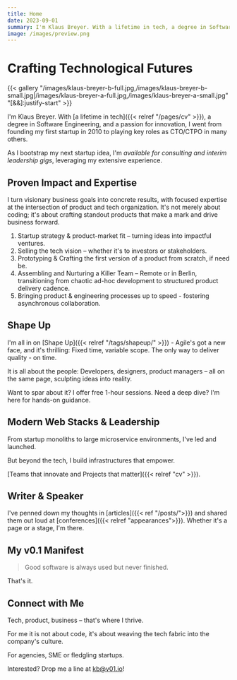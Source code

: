 ```yaml
---
title: Home
date: 2023-09-01
summary: I'm Klaus Breyer. With a lifetime in tech, a degree in Software Engineering, and a passion for innovation, I went from founding my first startup in 2010 to playing key roles as CTO/CTPO in many others.
image: /images/preview.png
---
```


# Crafting Technological Futures

{{< gallery "/images/klaus-breyer-b-full.jpg,/images/klaus-breyer-b-small.jpg|/images/klaus-breyer-a-full.jpg,/images/klaus-breyer-a-small.jpg" "[&&]:justify-start" >}}

I'm Klaus Breyer. With [a lifetime in tech]({{< relref "/pages/cv" >}}), a degree in Software Engineering, and a passion for innovation, I went from founding my first startup in 2010 to playing key roles as CTO/CTPO in many others.

As I bootstrap my next startup idea, I'm _available for consulting and interim leadership gigs_, leveraging my extensive experience.

## Proven Impact and Expertise

I turn visionary business goals into concrete results, with focused expertise at the intersection of product and tech organization.
It's not merely about coding; it's about crafting standout products that make a mark and drive business forward.

1. Startup strategy & product-market fit – turning ideas into impactful ventures.
1. Selling the tech vision – whether it's to investors or stakeholders.
1. Prototyping & Crafting the first version of a product from scratch, if need be.
1. Assembling and Nurturing a Killer Team – Remote or in Berlin, transitioning from chaotic ad-hoc development to structured product delivery cadence.
1. Bringing product & engineering processes up to speed - fostering asynchronous collaboration.

## Shape Up

I'm all in on [Shape Up]({{< relref "/tags/shapeup/" >}}) - Agile's got a new face, and it's thrilling: Fixed time, variable scope. The only way to deliver quality - on time.

It is all about the people: Developers, designers, product managers – all on the same page, sculpting ideas into reality.

Want to spar about it? I offer free 1-hour sessions. Need a deep dive? I'm here for hands-on guidance.

## Modern Web Stacks & Leadership

From startup monoliths to large microservice environments, I've led and launched.

But beyond the tech, I build infrastructures that empower.

[Teams that innovate and Projects that matter]({{< relref "cv" >}}).

## Writer & Speaker

I've penned down my thoughts in [articles]({{< ref "/posts/">}}) and shared them out loud at [conferences]({{< relref "appearances">}}). Whether it's a page or a stage, I'm there.

## My v0.1 Manifest

> Good software is always used but never finished.

That's it.

## Connect with Me

Tech, product, business – that's where I thrive.

For me it is not about code, it's about weaving the tech fabric into the company's culture.

For agencies, SME or fledgling startups.

Interested? Drop me a line at [kb@v01.io](mailto:kb@v01.io)!
